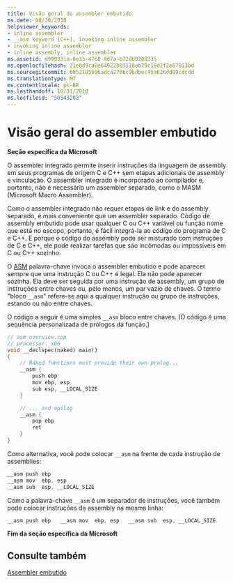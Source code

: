 ```yaml
---
title: Visão geral do assembler embutido
ms.date: 08/30/2018
helpviewer_keywords:
- inline assembler
- __asm keyword [C++], invoking inline assembler
- invoking inline assembler
- inline assembly, inline assembler
ms.assetid: d990331a-0e33-4760-8d7a-b720b0288335
ms.openlocfilehash: 21e0d9ca0e64922b83518eb79c19d2f2e67813bd
ms.sourcegitcommit: 6052185696adca270bc9bdbec45a626dd89cdcdd
ms.translationtype: MT
ms.contentlocale: pt-BR
ms.lasthandoff: 10/31/2018
ms.locfileid: "50543202"
---
```

# <a name="inline-assembler-overview"></a>Visão geral do assembler embutido

**Seção específica da Microsoft**

O assembler integrado permite inserir instruções da linguagem de assembly em seus programas de origem C e C++ sem etapas adicionais de assembly e vinculação. O assembler integrado é incorporado ao compilador e, portanto, não é necessário um assembler separado, como o MASM (Microsoft Macro Assembler).

Como o assembler integrado não requer etapas de link e do assembly separado, é mais conveniente que um assembler separado. Código de assembly embutido pode usar qualquer C ou C++ variável ou função nome que está no escopo, portanto, é fácil integrá-la ao código do programa de C e C++. E porque o código do assembly pode ser misturado com instruções de C e C++, ele pode realizar tarefas que são incômodas ou impossíveis em C ou C++ sozinho.

O [ASM](../../assembler/inline/asm.md) palavra-chave invoca o assembler embutido e pode aparecer sempre que uma instrução C ou C++ é legal. Ela não pode aparecer sozinha. Ela deve ser seguida por uma instrução de assembly, um grupo de instruções entre chaves ou, pelo menos, um par vazio de chaves. O termo "bloco `__asm`" refere-se aqui a qualquer instrução ou grupo de instruções, estando ou não entre chaves.

O código a seguir é uma simples `__asm` bloco entre chaves. (O código é uma sequência personalizada de prólogos da função.)

```cpp
// asm_overview.cpp
// processor: x86
void __declspec(naked) main()
{
    // Naked functions must provide their own prolog...
    __asm {
        push ebp
        mov ebp, esp
        sub esp, __LOCAL_SIZE
    }

    // ... and epilog
    __asm {
        pop ebp
        ret
    }
}
```

Como alternativa, você pode colocar `__asm` na frente de cada instrução de assemblies:

```cpp
__asm push ebp
__asm mov  ebp, esp
__asm sub  esp, __LOCAL_SIZE
```

Como a palavra-chave `__asm` é um separador de instruções, você também pode colocar instruções de assembly na mesma linha:

```cpp
__asm push ebp   __asm mov  ebp, esp   __asm sub  esp, __LOCAL_SIZE
```

**Fim da seção específica da Microsoft**

## <a name="see-also"></a>Consulte também

[Assembler embutido](../../assembler/inline/inline-assembler.md)<br/>